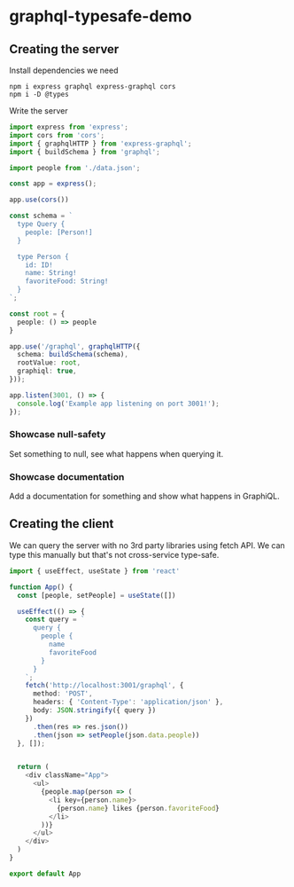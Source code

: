 # graphql-typesafe-demo

## Creating the server

Install dependencies we need
```
npm i express graphql express-graphql cors
npm i -D @types
```

Write the server
```ts
import express from 'express';
import cors from 'cors';
import { graphqlHTTP } from 'express-graphql';
import { buildSchema } from 'graphql';

import people from './data.json';

const app = express();

app.use(cors())

const schema = `
  type Query {
    people: [Person!]
  }

  type Person {
    id: ID!
    name: String!
    favoriteFood: String!
  }
`;

const root = {
  people: () => people
}

app.use('/graphql', graphqlHTTP({
  schema: buildSchema(schema),
  rootValue: root,
  graphiql: true,
}));

app.listen(3001, () => {
  console.log('Example app listening on port 3001!');
});
```

### Showcase null-safety

Set something to null, see what happens when querying it.

### Showcase documentation

Add a documentation for something and show what happens in GraphiQL.

## Creating the client

We can query the server with no 3rd party libraries using fetch API.
We can type this manually but that's not cross-service type-safe.

```ts
import { useEffect, useState } from 'react'

function App() {
  const [people, setPeople] = useState([])

  useEffect(() => {
    const query = `
      query {
        people {
          name
          favoriteFood
        }
      }
    `;
    fetch('http://localhost:3001/graphql', {
      method: 'POST',
      headers: { 'Content-Type': 'application/json' },
      body: JSON.stringify({ query })
    })
      .then(res => res.json())
      .then(json => setPeople(json.data.people))
  }, []);


  return (
    <div className="App">
      <ul>
        {people.map(person => (
          <li key={person.name}>
            {person.name} likes {person.favoriteFood}
          </li>
        ))}
      </ul>
    </div>
  )
}

export default App
```